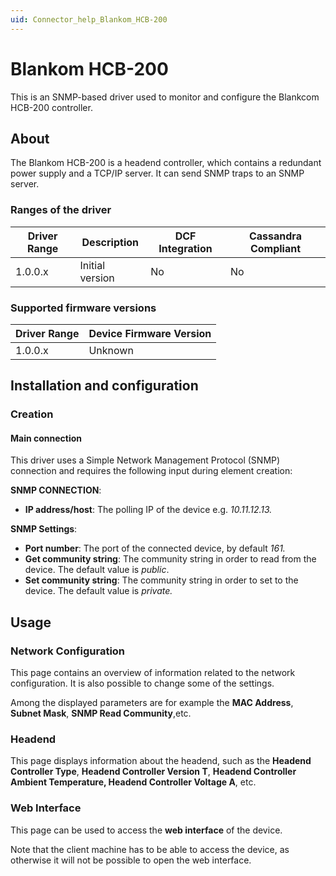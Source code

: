 ```yaml
---
uid: Connector_help_Blankom_HCB-200
---
```


# Blankom HCB-200

This is an SNMP-based driver used to monitor and configure the Blankcom HCB-200 controller.

## About

The Blankom HCB-200 is a headend controller, which contains a redundant power supply and a TCP/IP server. It can send SNMP traps to an SNMP server.

### Ranges of the driver

| **Driver Range** | **Description** | **DCF Integration** | **Cassandra Compliant** |
|------------------|-----------------|---------------------|-------------------------|
| 1.0.0.x          | Initial version | No                  | No                      |

### Supported firmware versions

| **Driver Range** | **Device Firmware Version** |
|------------------|-----------------------------|
| 1.0.0.x          | Unknown                     |

## Installation and configuration

### Creation

#### Main connection

This driver uses a Simple Network Management Protocol (SNMP) connection and requires the following input during element creation:

**SNMP CONNECTION**:

- **IP address/host**: The polling IP of the device e.g. *10.11.12.13.*

**SNMP Settings**:

- **Port number**: The port of the connected device, by default *161.*
- **Get community string**: The community string in order to read from the device. The default value is *public*.
- **Set community string**: The community string in order to set to the device. The default value is *private.*

## Usage

### Network Configuration

This page contains an overview of information related to the network configuration. It is also possible to change some of the settings.

Among the displayed parameters are for example the **MAC Address**, **Subnet Mask**, **SNMP Read Community**,etc.

### Headend

This page displays information about the headend, such as the **Headend Controller Type**, **Headend Controller Version T**, **Headend Controller Ambient Temperature, Headend Controller Voltage A**, etc.

### Web Interface

This page can be used to access the **web interface** of the device.

Note that the client machine has to be able to access the device, as otherwise it will not be possible to open the web interface.
